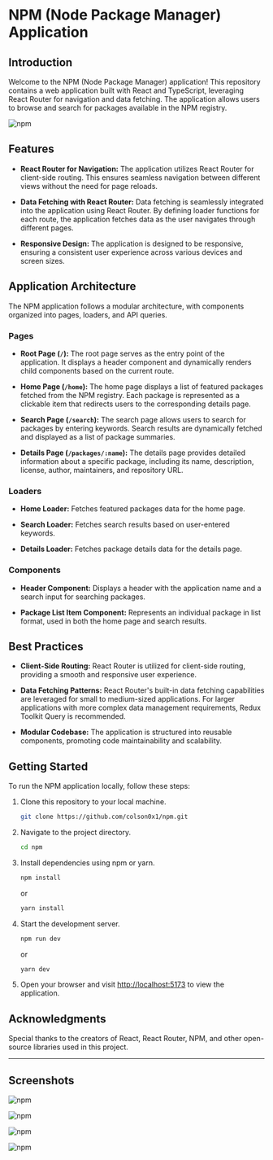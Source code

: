 # NPM (Node Package Manager) Application

## Introduction

Welcome to the NPM (Node Package Manager) application! This repository contains a web application built with React and TypeScript, leveraging React Router for navigation and data fetching. The application allows users to browse and search for packages available in the NPM registry.

![npm](https://i.imgur.com/glpu30c.png)

## Features

- **React Router for Navigation:** The application utilizes React Router for client-side routing. This ensures seamless navigation between different views without the need for page reloads.

- **Data Fetching with React Router:** Data fetching is seamlessly integrated into the application using React Router. By defining loader functions for each route, the application fetches data as the user navigates through different pages.

- **Responsive Design:** The application is designed to be responsive, ensuring a consistent user experience across various devices and screen sizes.

## Application Architecture

The NPM application follows a modular architecture, with components organized into pages, loaders, and API queries.

### Pages

- **Root Page (`/`):** The root page serves as the entry point of the application. It displays a header component and dynamically renders child components based on the current route.

- **Home Page (`/home`):** The home page displays a list of featured packages fetched from the NPM registry. Each package is represented as a clickable item that redirects users to the corresponding details page.

- **Search Page (`/search`):** The search page allows users to search for packages by entering keywords. Search results are dynamically fetched and displayed as a list of package summaries.

- **Details Page (`/packages/:name`):** The details page provides detailed information about a specific package, including its name, description, license, author, maintainers, and repository URL.

### Loaders

- **Home Loader:** Fetches featured packages data for the home page.

- **Search Loader:** Fetches search results based on user-entered keywords.

- **Details Loader:** Fetches package details data for the details page.

### Components

- **Header Component:** Displays a header with the application name and a search input for searching packages.

- **Package List Item Component:** Represents an individual package in list format, used in both the home page and search results.

## Best Practices

- **Client-Side Routing:** React Router is utilized for client-side routing, providing a smooth and responsive user experience.

- **Data Fetching Patterns:** React Router's built-in data fetching capabilities are leveraged for small to medium-sized applications. For larger applications with more complex data management requirements, Redux Toolkit Query is recommended.

- **Modular Codebase:** The application is structured into reusable components, promoting code maintainability and scalability.

## Getting Started

To run the NPM application locally, follow these steps:

1. Clone this repository to your local machine.

   ```bash
   git clone https://github.com/colson0x1/npm.git
   ```

2. Navigate to the project directory.

   ```bash
   cd npm
   ```

3. Install dependencies using npm or yarn.

   ```bash
   npm install
   ```

   or

   ```bash
   yarn install
   ```

4. Start the development server.

   ```bash
   npm run dev
   ```

   or

   ```bash
   yarn dev
   ```

5. Open your browser and visit [http://localhost:5173](http://localhost:5173) to view the application.

## Acknowledgments

Special thanks to the creators of React, React Router, NPM, and other open-source libraries used in this project.

---

## Screenshots

![npm](https://i.imgur.com/glpu30c.png)

![npm](https://i.imgur.com/NHcenEL.png)

![npm](https://i.imgur.com/8PqGPtk.png)

![npm](https://i.imgur.com/rF9sETk.png)

